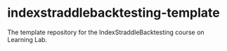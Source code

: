 # indexstraddlebacktesting-template
The template repository for the IndexStraddleBacktesting course on Learning Lab.
